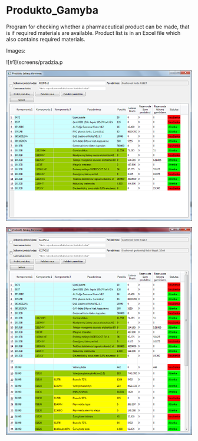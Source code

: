 # Produkto_Gamyba
Program for checking whether a pharmaceutical product can be made, that is if required materials are available.
Product list is in an Excel file which also contains required materials.

Images:

![#1](screens/pradzia.p

![#2](screens/produkto_paieska.png)

![#3](screens/produkto_paieska_2.png)

